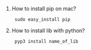 1. How to install pip on mac?
        
        sudo easy_install pip
2. How to install lib with python?
        
        pyp3 install name_of_lib
